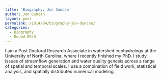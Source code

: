 ```yaml
---
title: 'Biography: Jon Duncan'
author: Jon Duncan
layout: post
permalink: /2014/04/biography-jon-duncan/
categories:
  - Biography
  - Round 09/0
---
```

I am a Post Doctoral Research Associate in watershed ecohydrology at the University of North Carolina, where I recently finished my PhD. I study issues of streamflow generation and water quality genesis across a range of spatial and temporal scales. I use a combination of field work, statistical analysis, and spatially distributed numerical modeling.